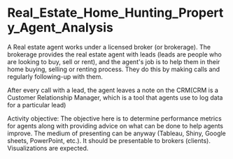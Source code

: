 # Real_Estate_Home_Hunting_Property_Agent_Analysis

A Real estate agent works under a licensed broker (or brokerage). The brokerage provides the real estate agent with leads (leads are people who are looking to buy, sell or rent), and the agent's job is to help them in their home buying, selling or renting process. They do this by making calls and regularly following-up with them.

After every call with a lead, the agent leaves a note on the CRM(CRM is a Customer Relationship Manager, which is a tool that agents use to log data for a particular lead)


Activity objective: 
The objective here is to determine performance metrics for agents along with providing advice on what can be done to help agents improve. The medium of presenting can be anyway (Tableau, Shiny, Google sheets, PowerPoint, etc.). It should be presentable to brokers (clients). Visualizations are expected. 
